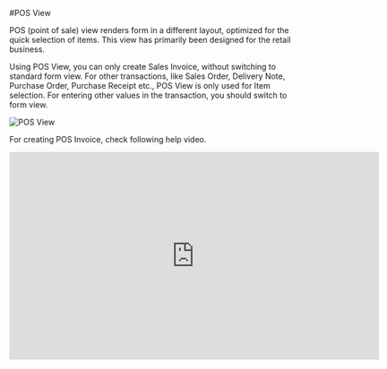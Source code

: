 #POS View

POS (point of sale) view renders form in a different layout, optimized for the quick selection of items. This view has primarily been designed for the retail business.

Using POS View, you can only create Sales Invoice, without switching to standard form view. For other transactions, like Sales Order, Delivery Note, Purchase Order, Purchase Receipt etc., POS View is only used for Item selection. For entering other values in the transaction, you should switch to form view.

<img alt="POS View" class="screenshot" src="{{docs_base_url}}/assets/img/articles/pos-view.gif">

For creating POS Invoice, check following help video.

<iframe width="660" height="371" src="https://www.youtube.com/embed/IDh4IQijqzc" frameborder="0" allowfullscreen></iframe>